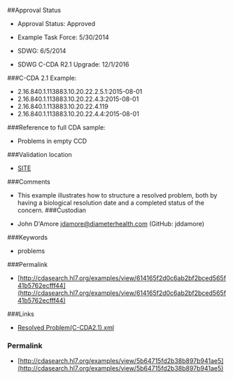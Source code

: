 ##Approval Status 

* Approval Status: Approved
* Example Task Force: 5/30/2014
* SDWG: 6/5/2014

* SDWG C-CDA R2.1 Upgrade: 12/1/2016    

###C-CDA 2.1 Example: 
 

* 2.16.840.1.113883.10.20.22.2.5.1:2015-08-01
* 2.16.840.1.113883.10.20.22.4.3:2015-08-01
* 2.16.840.1.113883.10.20.22.4.119
* 2.16.840.1.113883.10.20.22.4.4:2015-08-01


###Reference to full CDA sample:
* Problems in empty CCD


###Validation location

* [SITE](https://sitenv.org/sandbox-ccda/ccda-validator)


###Comments

* This example illustrates how to structure a resolved problem, both by having a biological resolution date and a completed status of the concern.
###Custodian

* John D'Amore jdamore@diameterhealth.com (GitHub: jddamore)



###Keywords

* problems

###Permalink 

* [http://cdasearch.hl7.org/examples/view/614165f2d0c6ab2bf2bced565f41b5762ecfff44](http://cdasearch.hl7.org/examples/view/614165f2d0c6ab2bf2bced565f41b5762ecfff44)

###Links 

* [Resolved Problem(C-CDA2.1).xml](https://github.com/HL7/C-CDA-Examples/tree/master/Problems/Complete%20or%20Resolved%20Problem/Resolved%20Problem%28C-CDA2.1%29.xml)


### Permalink 

* [http://cdasearch.hl7.org/examples/view/5b64715fd2b38b897b941ae5](http://cdasearch.hl7.org/examples/view/5b64715fd2b38b897b941ae5)